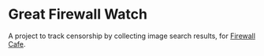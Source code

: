 # Great Firewall Watch

A project to track censorship by collecting image search results, for [Firewall Cafe](https://firewallcafe.com/).
